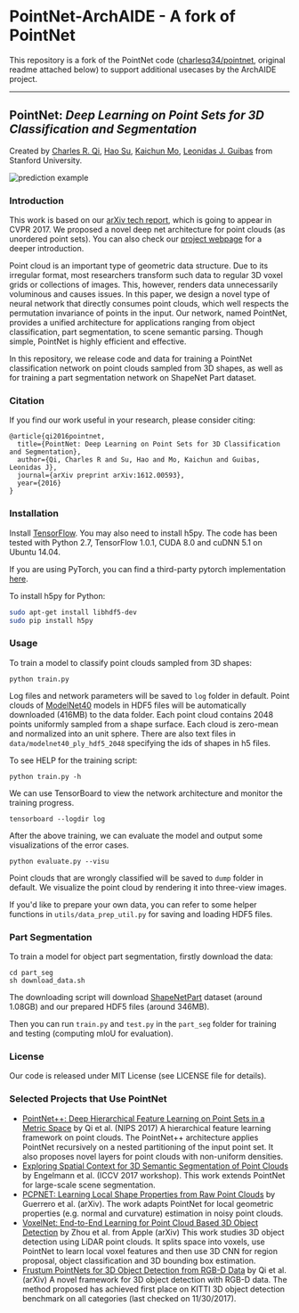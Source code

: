# PointNet-ArchAIDE - A fork of PointNet
This repository is a fork of the PointNet code ([charlesq34/pointnet](https://github.com/charlesq34/pointnet), original readme attached below) to support additional usecases by the ArchAIDE project. 

---

## PointNet: *Deep Learning on Point Sets for 3D Classification and Segmentation*
Created by <a href="http://charlesrqi.com" target="_blank">Charles R. Qi</a>, <a href="http://ai.stanford.edu/~haosu/" target="_blank">Hao Su</a>, <a href="http://cs.stanford.edu/~kaichun/" target="_blank">Kaichun Mo</a>, <a href="http://geometry.stanford.edu/member/guibas/" target="_blank">Leonidas J. Guibas</a> from Stanford University.

![prediction example](https://github.com/charlesq34/pointnet/blob/master/doc/teaser.png)

### Introduction
This work is based on our [arXiv tech report](https://arxiv.org/abs/1612.00593), which is going to appear in CVPR 2017. We proposed a novel deep net architecture for point clouds (as unordered point sets). You can also check our [project webpage](http://stanford.edu/~rqi/pointnet) for a deeper introduction.

Point cloud is an important type of geometric data structure. Due to its irregular format, most researchers transform such data to regular 3D voxel grids or collections of images. This, however, renders data unnecessarily voluminous and causes issues. In this paper, we design a novel type of neural network that directly consumes point clouds, which well respects the permutation invariance of points in the input.  Our network, named PointNet, provides a unified architecture for applications ranging from object classification, part segmentation, to scene semantic parsing. Though simple, PointNet is highly efficient and effective.

In this repository, we release code and data for training a PointNet classification network on point clouds sampled from 3D shapes, as well as for training a part segmentation network on ShapeNet Part dataset.

### Citation
If you find our work useful in your research, please consider citing:

	@article{qi2016pointnet,
	  title={PointNet: Deep Learning on Point Sets for 3D Classification and Segmentation},
	  author={Qi, Charles R and Su, Hao and Mo, Kaichun and Guibas, Leonidas J},
	  journal={arXiv preprint arXiv:1612.00593},
	  year={2016}
	}
   
### Installation

Install <a href="https://www.tensorflow.org/get_started/os_setup" target="_blank">TensorFlow</a>. You may also need to install h5py. The code has been tested with Python 2.7, TensorFlow 1.0.1, CUDA 8.0 and cuDNN 5.1 on Ubuntu 14.04.

If you are using PyTorch, you can find a third-party pytorch implementation <a href="https://github.com/fxia22/pointnet.pytorch" target="_blank">here</a>.

To install h5py for Python:
```bash
sudo apt-get install libhdf5-dev
sudo pip install h5py
```

### Usage
To train a model to classify point clouds sampled from 3D shapes:

    python train.py

Log files and network parameters will be saved to `log` folder in default. Point clouds of <a href="http://modelnet.cs.princeton.edu/" target="_blank">ModelNet40</a> models in HDF5 files will be automatically downloaded (416MB) to the data folder. Each point cloud contains 2048 points uniformly sampled from a shape surface. Each cloud is zero-mean and normalized into an unit sphere. There are also text files in `data/modelnet40_ply_hdf5_2048` specifying the ids of shapes in h5 files.

To see HELP for the training script:

    python train.py -h

We can use TensorBoard to view the network architecture and monitor the training progress.

    tensorboard --logdir log

After the above training, we can evaluate the model and output some visualizations of the error cases.

    python evaluate.py --visu

Point clouds that are wrongly classified will be saved to `dump` folder in default. We visualize the point cloud by rendering it into three-view images.

If you'd like to prepare your own data, you can refer to some helper functions in `utils/data_prep_util.py` for saving and loading HDF5 files.

### Part Segmentation
To train a model for object part segmentation, firstly download the data:

    cd part_seg
    sh download_data.sh

The downloading script will download <a href="http://web.stanford.edu/~ericyi/project_page/part_annotation/index.html" target="_blank">ShapeNetPart</a> dataset (around 1.08GB) and our prepared HDF5 files (around 346MB).

Then you can run `train.py` and `test.py` in the `part_seg` folder for training and testing (computing mIoU for evaluation).

### License
Our code is released under MIT License (see LICENSE file for details).

### Selected Projects that Use PointNet

* <a href="http://stanford.edu/~rqi/pointnet2/" target="_blank">PointNet++: Deep Hierarchical Feature Learning on Point Sets in a Metric Space</a> by Qi et al. (NIPS 2017) A hierarchical feature learning framework on point clouds. The PointNet++ architecture applies PointNet recursively on a nested partitioning of the input point set. It also proposes novel layers for point clouds with non-uniform densities.
* <a href="http://openaccess.thecvf.com/content_ICCV_2017_workshops/papers/w13/Engelmann_Exploring_Spatial_Context_ICCV_2017_paper.pdf" target="_blank">Exploring Spatial Context for 3D Semantic Segmentation of Point Clouds</a> by Engelmann et al. (ICCV 2017 workshop). This work extends PointNet for large-scale scene segmentation.
* <a href="https://arxiv.org/abs/1710.04954" target="_blank">PCPNET: Learning Local Shape Properties from Raw Point Clouds</a> by Guerrero et al. (arXiv). The work adapts PointNet for local geometric properties (e.g. normal and curvature) estimation in noisy point clouds.
* <a href="https://arxiv.org/abs/1711.06396" target="_blank">VoxelNet: End-to-End Learning for Point Cloud Based 3D Object Detection</a> by Zhou et al. from Apple (arXiv) This work studies 3D object detection using LiDAR point clouds. It splits space into voxels, use PointNet to learn local voxel features and then use 3D CNN for region proposal, object classification and 3D bounding box estimation.
* <a href="https://arxiv.org/abs/1711.08488" target="_blank">Frustum PointNets for 3D Object Detection from RGB-D Data</a> by Qi et al. (arXiv) A novel framework for 3D object detection with RGB-D data. The method proposed has achieved first place on KITTI 3D object detection benchmark on all categories (last checked on 11/30/2017).
